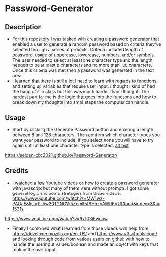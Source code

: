 # Password-Generator
## Description
- For this repository I was tasked with creating a password generator that enabled a user to generate a random password based on criteria they've selected through a series of prompts. Criteria included length of password, usage of uppercase, lowercase, numbers, and/or symbols. The user needed to select at least one character type and the length needed to be at least 8 characters and no more than 128 characters. Once this criteria was met then a password was generated in the text area.
- I learned that there is still a lot I need to learn with regards to functions and setting up variables that require user input. I thought I kind of had the hang of it in class but this was much harder than I thought. The hardest part for me is the logic that goes into the functions and how to break down my thoughts into small steps the computer can handle.
## Usage
- Start by clicking the Generate Password button and entering a length between 8 and 128 characters. Then confirm which character types you want your password to include, if you select none you will have to try again until at least one character type is selected.
[alt text](assets/images/passwordgenerator.PNG)

https://selden-cbc2021.github.io/Password-Generator/

## Credits
- I watched a few Youtube videos on how to create a password generator with javascript but many of them were without prompts. I got some general logic and some strategies from these videos.
https://www.youtube.com/watch?v=MW1wz-PAOaE&list=PL5w20T2NCW5Zem95f9HhzpAWRFVUfNbod&index=3&t=1531s

https://www.youtube.com/watch?v=9sT03jEwcaw

- Finally I combined what I learned from those videos with help from https://developer.mozilla.org/en-US/ and https://www.w3schools.com/ and looking through code from various users on github with how to handle the userinput values/boolean and made an object with keys that took in the user input.


